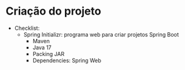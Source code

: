 # Criação do projeto

- Checklist:
  - Spring Initializr: programa web para criar projetos Spring Boot
    - Maven
    - Java 17
    - Packing JAR
    - Dependencies: Spring Web
